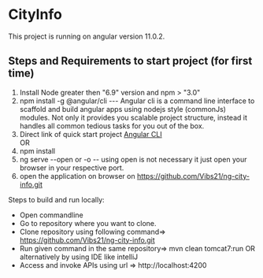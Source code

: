 # CityInfo

This project is running on angular version 11.0.2.

## Steps and Requirements to start project (for first time)
1. Install Node greater then "6.9" version and npm > "3.0"
2. npm install -g @angular/cli --- Angular cli is a command line interface to scaffold and build angular apps using nodejs style (commonJs) modules. 
									Not only it provides you scalable project structure, instead it handles all common tedious tasks for you out of the box.
3. Direct link of quick start project [Angular CLI](https://angular.io/generated/zips/cli-quickstart/cli-quickstart.zip)
	<br />OR
4. npm install
5. ng serve --open or -o -- using open is not necessary it just open your browser in your respective port.	
6. open the application on browser on https://github.com/Vibs21/ng-city-info.git

Steps to build and run locally:
* Open commandline
* Go to repository where you want to clone.
* Clone repository using following command=>   https://github.com/Vibs21/ng-city-info.git
* Run given command in the same repository=> mvn clean tomcat7:run  OR alternatively by using IDE like intelliJ
* Access and invoke APIs using url => http://localhost:4200
